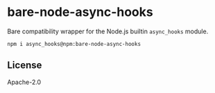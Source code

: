 # bare-node-async-hooks

Bare compatibility wrapper for the Node.js builtin `async_hooks` module.

```
npm i async_hooks@npm:bare-node-async-hooks
```

## License

Apache-2.0
